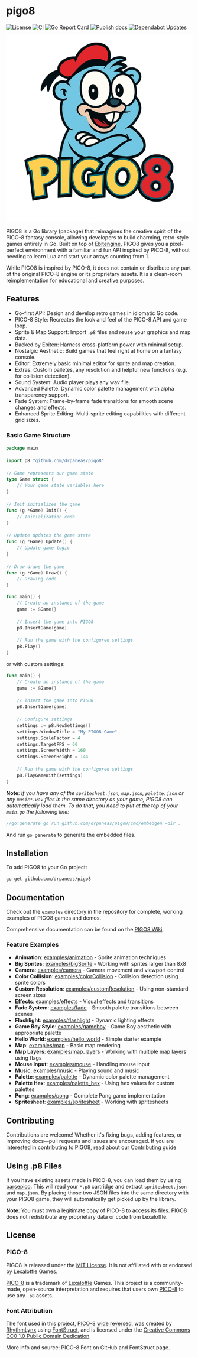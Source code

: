 # pigo8

[![License][License-Image]][License-Url]
[![CI][CI-Image]][CI-URL]
[![Go Report Card](https://goreportcard.com/badge/drpaneas/pigo8)](https://goreportcard.com/report/drpaneas/pigo8)
[![Publish docs][Doc-Image]][Doc-URL]
[![Dependabot Updates][Dependabot-Image]][Dependabot-URL]

![pigo8_logo](pigo8.png)

PIGO8 is a Go library (package) that reimagines the creative spirit of the PICO-8 fantasy console, allowing developers to build charming, retro-style games entirely in Go.
Built on top of [Ebitengine], PIGO8 gives you a pixel-perfect environment with a familiar and fun API inspired by PICO-8, without needing to learn Lua and start your arrays counting from 1.

While PIGO8 is inspired by PICO-8, it does not contain or distribute any part of the original PICO-8 engine or its proprietary assets.
It is a clean-room reimplementation for educational and creative purposes.

## Features

* Go-first API: Design and develop retro games in idiomatic Go code.
* PICO-8 Style: Recreates the look and feel of the PICO-8 API and game loop.
* Sprite & Map Support: Import `.p8` files and reuse your graphics and map data.
* Backed by Ebiten: Harness cross-platform power with minimal setup.
* Nostalgic Aesthetic: Build games that feel right at home on a fantasy console.
* Editor: Extremely basic minimal editor for sprite and map creation.
* Extras: Custom palletes, any resolution and helpful new functions (e.g. for collision detection).
* Sound System: Audio player plays any wav file.
* Advanced Palette: Dynamic color palette management with alpha transparency support.
* Fade System: Frame-by-frame fade transitions for smooth scene changes and effects.
* Enhanced Sprite Editing: Multi-sprite editing capabilities with different grid sizes.

### Basic Game Structure

```go
package main

import p8 "github.com/drpaneas/pigo8"

// Game represents our game state
type Game struct {
    // Your game state variables here
}

// Init initializes the game
func (g *Game) Init() {
    // Initialization code
}

// Update updates the game state
func (g *Game) Update() {
    // Update game logic
}

// Draw draws the game
func (g *Game) Draw() {
    // Drawing code
}
```

```go
func main() {
    // Create an instance of the game
    game := &Game{}
    
    // Insert the game into PIGO8
    p8.InsertGame(game)

    // Run the game with the configured settings
    p8.Play()
}
```

or with custom settings:

```go
func main() {
    // Create an instance of the game
    game := &Game{}
    
    // Insert the game into PIGO8
    p8.InsertGame(game)
    
    // Configure settings
    settings := p8.NewSettings()
    settings.WindowTitle = "My PIGO8 Game"
    settings.ScaleFactor = 4
    settings.TargetFPS = 60
    settings.ScreenWidth = 160
    settings.ScreenHeight = 144
    
    // Run the game with the configured settings
    p8.PlayGameWith(settings)
}
```

**Note**: *If you have any of the `spritesheet.json`, `map.json`, `palette.json` or any `music*.wav` files in the same directory as your game, PIGO8 can automatically load them. To do that, you need to put at the top of your `main.go` the following line:*

```go
//go:generate go run github.com/drpaneas/pigo8/cmd/embedgen -dir .
```

And run `go generate` to generate the embedded files.

## Installation

To add PIGO8 to your Go project:

```bash
go get github.com/drpaneas/pigo8
```

## Documentation

Check out the `examples` directory in the repository for complete, working examples of PIGO8 games and demos.

Comprehensive documentation can be found on the [PIGO8 Wiki](https://drpaneas.github.io/pigo8/).

### Feature Examples

* **Animation**: [examples/animation](https://github.com/drpaneas/pigo8/tree/main/examples/animation) - Sprite animation techniques
* **Big Sprites**: [examples/bigSprite](https://github.com/drpaneas/pigo8/tree/main/examples/bigSprite) - Working with sprites larger than 8x8
* **Camera**: [examples/camera](https://github.com/drpaneas/pigo8/tree/main/examples/camera) - Camera movement and viewport control
* **Color Collision**: [examples/colorCollision](https://github.com/drpaneas/pigo8/tree/main/examples/colorCollision) - Collision detection using sprite colors
* **Custom Resolution**: [examples/customResolution](https://github.com/drpaneas/pigo8/tree/main/examples/customResolution) - Using non-standard screen sizes
* **Effects**: [examples/effects](https://github.com/drpaneas/pigo8/tree/main/examples/effects) - Visual effects and transitions
* **Fade System**: [examples/fade](https://github.com/drpaneas/pigo8/tree/main/examples/fade) - Smooth palette transitions between scenes
* **Flashlight**: [examples/flashlight](https://github.com/drpaneas/pigo8/tree/main/examples/flashlight) - Dynamic lighting effects
* **Game Boy Style**: [examples/gameboy](https://github.com/drpaneas/pigo8/tree/main/examples/gameboy) - Game Boy aesthetic with appropriate palette
* **Hello World**: [examples/hello_world](https://github.com/drpaneas/pigo8/tree/main/examples/hello_world) - Simple starter example
* **Map**: [examples/map](https://github.com/drpaneas/pigo8/tree/main/examples/map) - Basic map rendering
* **Map Layers**: [examples/map_layers](https://github.com/drpaneas/pigo8/tree/main/examples/map_layers) - Working with multiple map layers using flags
* **Mouse Input**: [examples/mouse](https://github.com/drpaneas/pigo8/tree/main/examples/mouse) - Handling mouse input
* **Music**: [examples/music](https://github.com/drpaneas/pigo8/tree/main/examples/music) - Playing sound and music
* **Palette**: [examples/palette](https://github.com/drpaneas/pigo8/tree/main/examples/palette) - Dynamic color palette management
* **Palette Hex**: [examples/palette_hex](https://github.com/drpaneas/pigo8/tree/main/examples/palette_hex) - Using hex values for custom palettes
* **Pong**: [examples/pong](https://github.com/drpaneas/pigo8/tree/main/examples/pong) - Complete Pong game implementation
* **Spritesheet**: [examples/spritesheet](https://github.com/drpaneas/pigo8/tree/main/examples/spritesheet) - Working with spritesheets

## Contributing

Contributions are welcome! Whether it's fixing bugs, adding features, or improving docs—pull requests and issues are encouraged.
If you are interested in contributing to PIGO8, read about our [Contributing guide](./CONTRIBUTING.md)

## Using .p8 Files

If you have existing assets made in PICO-8, you can load them by using [parsepico].
This will read your `*.p8` cartridge and extract `spritesheet.json` and `map.json`.
By placing those two JSON files into the same directory with your PIGO8 game, they will automatically get picked up by the library.

**Note**: You must own a legitimate copy of PICO-8 to access its files.
PIGO8 does not redistribute any proprietary data or code from Lexaloffle.

## License

### PICO-8

PIGO8 is released under the [MIT License](LICENSE).
It is not affiliated with or endorsed by [Lexaloffle] Games.

[PICO-8] is a trademark of [Lexaloffle] Games.
This project is a community-made, open-source interpretation and requires that users own [PICO-8] to use any `.p8` assets.

### Font Attribution

The font used in this project, [PICO-8 wide reversed], was created by [RhythmLynx] using [FontStruct], and is licensed under the [Creative Commons CC0 1.0 Public Domain Dedication](https://creativecommons.org/publicdomain/zero/1.0/).

More info and source: PICO-8 Font on GitHub and FontStruct page.

[Ebitengine]: https://ebitengine.org/
[License-Url]: https://mit-license.org/
[License-Image]: https://img.shields.io/badge/License-MIT-blue.svg
[CI-URL]: https://github.com/drpaneas/pigo8/actions/workflows/ci.yml
[CI-Image]: https://github.com/drpaneas/pigo8/actions/workflows/ci.yml/badge.svg
[Dependabot-URL]: https://github.com/drpaneas/pigo8/actions/workflows/dependabot/dependabot-updates
[Dependabot-Image]: https://github.com/drpaneas/pigo8/actions/workflows/dependabot/dependabot-updates/badge.svg
[Doc-URL]: https://github.com/drpaneas/pigo8/actions/workflows/mdbook.yml
[Doc-Image]: https://github.com/drpaneas/pigo8/actions/workflows/mdbook.yml/badge.svg
[parsepico]: https://github.com/drpaneas/parsepico
[Lexaloffle]: https://www.lexaloffle.com/
[PICO-8]: https://www.lexaloffle.com/pico-8.php
[PICO-8 wide reversed]: https://fontstruct.com/fontstructions/show/1345445/pico-8-wide-reversed
[RhythmLynx]: https://fontstruct.com/fontstructors/1292279/rhythmlynx
[FontStruct]: https://fontstruct.com/
